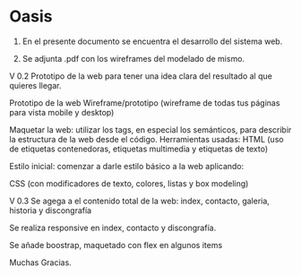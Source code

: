 # Oasis

1. En el presente documento se encuentra el desarrollo del sistema web.

2. Se adjunta .pdf con los wireframes del modelado de mismo. 

V 0.2
Prototipo de la web para tener una idea clara del resultado al que quieres llegar.

Prototipo de la web 
Wireframe/prototipo (wireframe de todas tus páginas para vista mobile y desktop)

Maquetar la web: utilizar los tags, en especial los semánticos, para describir la estructura de la web desde el código. 
Herramientas usadas:
HTML (uso de etiquetas contenedoras, etiquetas multimedia y etiquetas de texto)

Estilo inicial: comenzar a darle estilo básico a la web aplicando: 

 CSS (con modificadores de texto, colores, listas y box modeling)
 
 V 0.3
 Se agega a  el contenido total de la web: index, contacto, galeria, historia y discongrafía
 
 Se realiza responsive en index, contacto y discongrafía.
 
 Se añade boostrap, maquetado con flex en algunos items 
 

Muchas Gracias.

